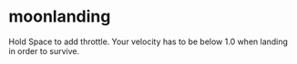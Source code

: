 # moonlanding
Hold Space to add throttle.
Your velocity has to be below 1.0 when landing in order to survive.
